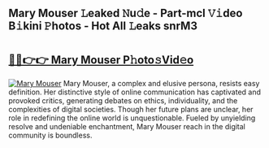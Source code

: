 ## Mary Mouser 𝙻eaked 𝙽u𝚍e - Part-mcl 𝚅𝚒deo B𝚒kini 𝙿hotos - Hot All 𝙻eaks snrM3

# <h2><a href="http://ld287k.urlbe.top/?page=Mary+Mouser">🔗🔗👉👉 Mary Mouser P𝚑oto𝚜Vid𝚎o</a></h2>

[![Mary Mouser](https://i.imgur.com/eBuTRDB.gif)](http://ld287k.urlbe.top/?page=Mary+Mouser)
Mary Mouser, a complex and elusive persona, resists easy definition. Her distinctive style of online communication has captivated and provoked critics, generating debates on ethics, individuality, and the complexities of digital societies. Though her future plans are unclear, her role in redefining the online world is unquestionable. Fueled by unyielding resolve and undeniable enchantment, Mary Mouser reach in the digital community is boundless.
